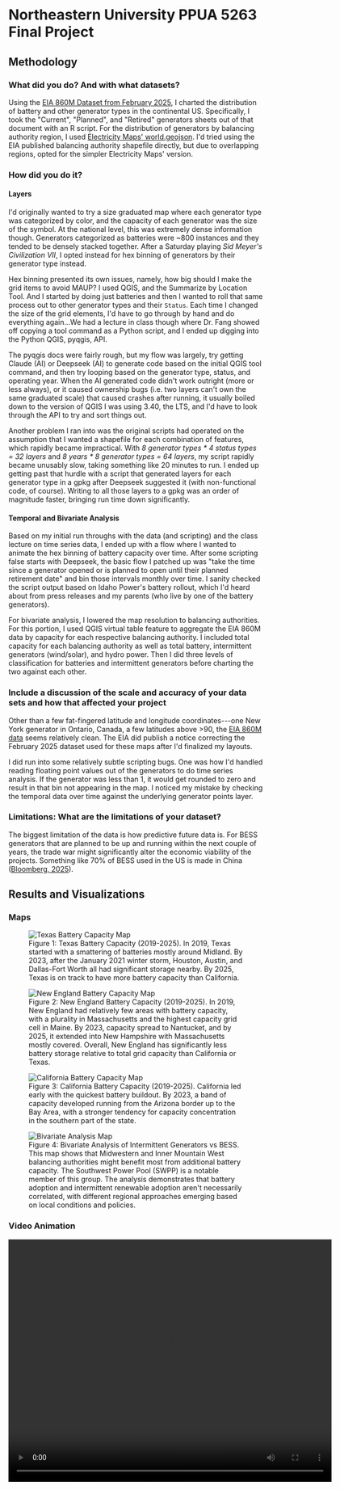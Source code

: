 # Northeastern University PPUA 5263 Final Project

## Methodology

### What did you do? And with what datasets?

Using the [EIA 860M Dataset from February 2025](https://www.eia.gov/electricity/data/eia860m/), I charted the distribution of battery and other generator types in the continental US. Specifically, I took the "Current", "Planned", and "Retired" generators sheets out of that document with an R script. For the distribution of generators by balancing authority region, I used [Electricity Maps' world.geojson](https://github.com/electricitymaps/electricitymaps-contrib/blob/f4c2fab36ade2746f093479e160926333ae26d0f/web/geo/world.geojson). I'd tried using the EIA published balancing authority shapefile directly, but due to overlapping regions, opted for the simpler Electricity Maps' version.

### How did you do it?

#### Layers

I'd originally wanted to try a size graduated map where each generator type was categorized by color, and the capacity of each generator was the size of the symbol. At the national level, this was extremely dense information though. Generators categorized as batteries were ~800 instances and they tended to be densely stacked together. After a Saturday playing _Sid Meyer's Civilization VII_, I opted instead for hex binning of generators by their generator type instead.

Hex binning presented its own issues, namely, how big should I make the grid items to avoid MAUP? I used QGIS, and the Summarize by Location Tool. And I started by doing just batteries and then I wanted to roll that same process out to other generator types and their `Status`. Each time I changed the size of the grid elements, I'd have to go through by hand and do everything again...We had a lecture in class though where Dr. Fang showed off copying a tool command as a Python script, and I ended up digging into the Python QGIS, pyqgis, API.

The pyqgis docs were fairly rough, but my flow was largely, try getting Claude (AI) or Deepseek (AI) to generate code based on the initial QGIS tool command, and then try looping based on the generator type, status, and operating year. When the AI generated code didn't work outright (more or less always), or it caused ownership bugs (i.e. two layers can't own the same graduated scale) that caused crashes after running, it usually boiled down to the version of QGIS I was using 3.40, the LTS, and I'd have to look through the API to try and sort things out.

Another problem I ran into was the original scripts had operated on the assumption that I wanted a shapefile for each combination of features, which rapidly became impractical. With _8 generator types \* 4 status types = 32_ _layers_ and _8 years \* 8 generator types = 64 layers_, my script rapidly became unusably slow, taking something like 20 minutes to run. I ended up getting past that hurdle with a script that generated layers for each generator type in a gpkg after Deepseek suggested it (with non-functional code, of course). Writing to all those layers to a gpkg was an order of magnitude faster, bringing run time down significantly.

#### Temporal and Bivariate Analysis

Based on my initial run throughs with the data (and scripting) and the class lecture on time series data, I ended up with a flow where I wanted to animate the hex binning of battery capacity over time. After some scripting false starts with Deepseek, the basic flow I patched up was "take the time since a generator opened or is planned to open until their planned retirement date" and bin those intervals monthly over time. I sanity checked the script output based on Idaho Power's battery rollout, which I'd heard about from press releases and my parents (who live by one of the battery generators).

For bivariate analysis, I lowered the map resolution to balancing authorities. For this portion, I used QGIS virtual table feature to aggregate the EIA 860M data by capacity for each respective balancing authority. I included total capacity for each balancing authority as well as total battery, intermittent generators (wind/solar), and hydro power. Then I did three levels of classification for batteries and intermittent generators before charting the two against each other.

### Include a discussion of the scale and accuracy of your data sets and how that affected your project

Other than a few fat-fingered latitude and longitude coordinates---one New York generator in Ontario, Canada, a few latitudes above \>90, the [EIA 860M data](https://www.eia.gov/electricity/data/eia860m/) seems relatively clean. The EIA did publish a notice correcting the February 2025 dataset used for these maps after I'd finalized my layouts.

I did run into some relatively subtle scripting bugs. One was how I'd handled reading floating point values out of the generators to do time series analysis. If the generator was less than 1, it would get rounded to zero and result in that bin not appearing in the map. I noticed my mistake by checking the temporal data over time against the underlying generator points layer.

### Limitations: What are the limitations of your dataset?

The biggest limitation of the data is how predictive future data is. For BESS generators that are planned to be up and running within the next couple of years, the trade war might significantly alter the economic viability of the projects. Something like 70% of BESS used in the US is made in China ([Bloomberg, 2025](https://www.bloomberg.com/news/newsletters/2025-04-03/how-trade-wars-impact-the-green-transition-what-we-know-so-far)).

## Results and Visualizations

### Maps

<figure>
  <img src="./media/gridded_2.png" alt="Texas Battery Capacity Map">
  <figcaption>Figure 1: Texas Battery Capacity (2019-2025). In 2019, Texas started with a smattering of batteries mostly around Midland. By 2023, after the January 2021 winter storm, Houston, Austin, and Dallas-Fort Worth all had significant storage nearby. By 2025, Texas is on track to have more battery capacity than California.</figcaption>
</figure>

<figure>
  <img src="./media/gridded_3.png" alt="New England Battery Capacity Map">
  <figcaption>Figure 2: New England Battery Capacity (2019-2025). In 2019, New England had relatively few areas with battery capacity, with a plurality in Massachusetts and the highest capacity grid cell in Maine. By 2023, capacity spread to Nantucket, and by 2025, it extended into New Hampshire with Massachusetts mostly covered. Overall, New England has significantly less battery storage relative to total grid capacity than California or Texas.</figcaption>
</figure>

<figure>
  <img src="./media/gridded.png" alt="California Battery Capacity Map">
  <figcaption>Figure 3: California Battery Capacity (2019-2025). California led early with the quickest battery buildout. By 2023, a band of capacity developed running from the Arizona border up to the Bay Area, with a stronger tendency for capacity concentration in the southern part of the state.</figcaption>
</figure>

<figure>
  <img src="./media/bivariate.png" alt="Bivariate Analysis Map">
  <figcaption>Figure 4: Bivariate Analysis of Intermittent Generators vs BESS. This map shows that Midwestern and Inner Mountain West balancing authorities might benefit most from additional battery capacity. The Southwest Power Pool (SWPP) is a notable member of this group. The analysis demonstrates that battery adoption and intermittent renewable adoption aren't necessarily correlated, with different regional approaches emerging based on local conditions and policies.</figcaption>
</figure>

### Video Animation

<video width="640" height="480" controls>
  <source src="./media/temporal_animation.mp4" type="video/mp4">
  Your browser does not support the video tag.
</video>
